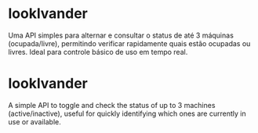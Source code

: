 # looklvander
Uma API simples para alternar e consultar o status de até 3 máquinas (ocupada/livre), permitindo verificar rapidamente quais estão ocupadas ou livres. Ideal para controle básico de uso em tempo real.

# looklvander
A simple API to toggle and check the status of up to 3 machines (active/inactive), useful for quickly identifying which ones are currently in use or available.

